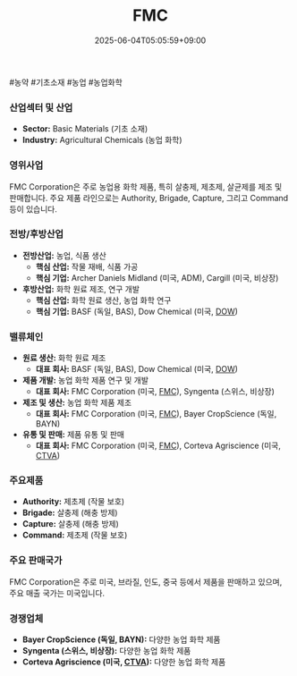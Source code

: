 ﻿---
title: "FMC"
date: 2025-06-04T05:05:59+09:00
lastmod: 2025-06-04T05:05:59+09:00
type: docs
sidebar:
  open: true
weight: 348
---
<div style="display:none">
  <meta property="article:published_time" content="2025-06-03T20:05:59Z" />
  <meta property="article:modified_time" content="2025-06-03T20:05:59Z" />
</div>
#농약 #기초소재 #농업 #농업화학

### 산업섹터 및 산업

- **Sector:** Basic Materials (기초 소재)
- **Industry:** Agricultural Chemicals (농업 화학)

### 영위사업

FMC Corporation은 주로 농업용 화학 제품, 특히 살충제, 제초제, 살균제를 제조 및 판매합니다. 주요 제품 라인으로는 Authority, Brigade, Capture, 그리고 Command 등이 있습니다.

### 전방/후방산업

- **전방산업:** 농업, 식품 생산
    - **핵심 산업:** 작물 재배, 식품 가공
    - **핵심 기업:** Archer Daniels Midland (미국, ADM), Cargill (미국, 비상장)
- **후방산업:** 화학 원료 제조, 연구 개발
    - **핵심 산업:** 화학 원료 생산, 농업 화학 연구
    - **핵심 기업:** BASF (독일, BAS), Dow Chemical (미국, [DOW](/company-analysis/dow/))

### 밸류체인

- **원료 생산:** 화학 원료 제조
    - **대표 회사:** BASF (독일, BAS), Dow Chemical (미국, [DOW](/company-analysis/dow/))
- **제품 개발:** 농업 화학 제품 연구 및 개발
    - **대표 회사:** FMC Corporation (미국, [FMC](/company-analysis/fmc/)), Syngenta (스위스, 비상장)
- **제조 및 생산:** 농업 화학 제품 제조
    - **대표 회사:** FMC Corporation (미국, [FMC](/company-analysis/fmc/)), Bayer CropScience (독일, BAYN)
- **유통 및 판매:** 제품 유통 및 판매
    - **대표 회사:** FMC Corporation (미국, [FMC](/company-analysis/fmc/)), Corteva Agriscience (미국, [CTVA](/company-analysis/ctva/))

### 주요제품

- **Authority:** 제초제 (작물 보호)
- **Brigade:** 살충제 (해충 방제)
- **Capture:** 살충제 (해충 방제)
- **Command:** 제초제 (작물 보호)

### 주요 판매국가

FMC Corporation은 주로 미국, 브라질, 인도, 중국 등에서 제품을 판매하고 있으며, 주요 매출 국가는 미국입니다.

### 경쟁업체

- **Bayer CropScience (독일, BAYN):** 다양한 농업 화학 제품
- **Syngenta (스위스, 비상장):** 다양한 농업 화학 제품
- **Corteva Agriscience (미국, [CTVA](/company-analysis/ctva/)):** 다양한 농업 화학 제품
